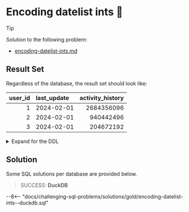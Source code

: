# Encoding datelist ints 🔐

> [!TIP]
>
> Solution to the following problem:
>
> - [encoding-datelist-ints.md](../../problems/gold/encoding-datelist-ints.md)

## Result Set

Regardless of the database, the result set should look like:

| user_id | last_update | activity_history |
| ------: | :---------- | ---------------: |
|       1 | 2024-02-01  |       2684356096 |
|       2 | 2024-02-01  |        940442496 |
|       3 | 2024-02-01  |        204672192 |

<details>
<summary>Expand for the DDL</summary>
--8<-- "docs/challenging-sql-problems/solutions/gold/encoding-datelist-ints.sql"
</details>

## Solution

Some SQL solutions per database are provided below.

<!-- prettier-ignore -->
> SUCCESS: **DuckDB**
>
--8<-- "docs/challenging-sql-problems/solutions/gold/encoding-datelist-ints--duckdb.sql"
